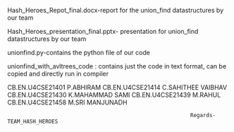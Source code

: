 Hash_Heroes_Repot_final.docx-report for the union_find datastructures by our team

Hash_Heroes_presentation_final.pptx- presentation for union_find datastructures by our team

unionfind.py-contains the python file of our code

unionfind_with_avltrees_code : contains just the code in text format, can be copied and directly run in compiler



CB.EN.U4CSE21401 P.ABHIRAM
CB.EN.U4CSE21414 C.SAHITHEE VAIBHAV
CB.EN.U4CSE21430 K.MAHAMMAD SAMI
CB.EN.U4CSE21439 M.RAHUL
CB.EN.U4CSE21458 M.SRI MANJUNADH

                                                              Regards-TEAM_HASH_HEROES
